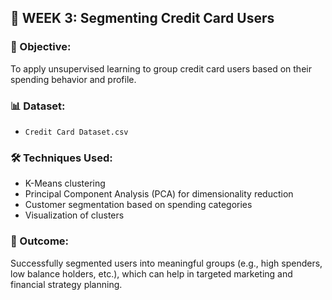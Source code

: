 ## 📅 WEEK 3: Segmenting Credit Card Users

### 📌 Objective:
To apply unsupervised learning to group credit card users based on their spending behavior and profile.

### 📊 Dataset:
- `Credit Card Dataset.csv`

### 🛠️ Techniques Used:
- K-Means clustering
- Principal Component Analysis (PCA) for dimensionality reduction
- Customer segmentation based on spending categories
- Visualization of clusters

### 📌 Outcome:
Successfully segmented users into meaningful groups (e.g., high spenders, low balance holders, etc.), which can help in targeted marketing and financial strategy planning.